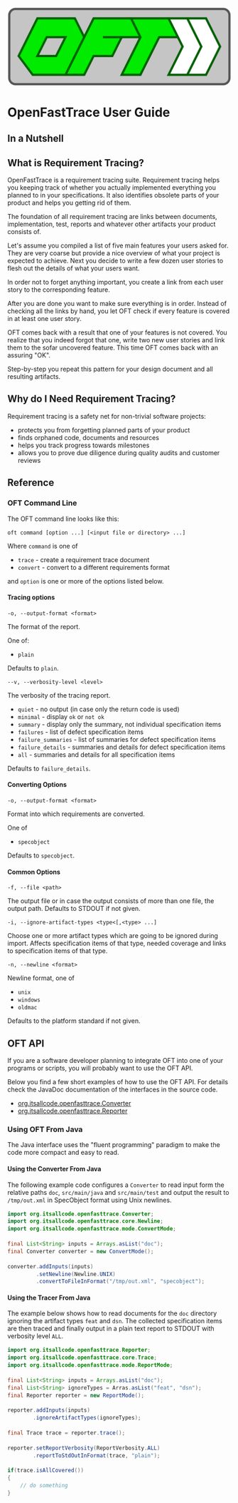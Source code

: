 <head><link href="oft_spec.css" rel="stylesheet"></link></head>

![oft-logo](../src/main/resources/openfasttrack_logo.svg)

# OpenFastTrace User Guide

## In a Nutshell


## What is Requirement Tracing?

OpenFastTrace is a requirement tracing suite. Requirement tracing helps you keeping track of whether you actually implemented everything you planned to in your specifications. It also identifies obsolete parts of your product and helps you getting rid of them.

The foundation of all requirement tracing are links between documents, implementation, test, reports and whatever other artifacts your product consists of.

Let's assume you compiled a list of five main features your users asked for. They are very coarse but provide a nice overview of what your project is expected to achieve. Next you decide to write a few dozen user stories to flesh out the details of what your users want.

In order not to forget anything important, you create a link from each user story to the corresponding feature.

After you are done you want to make sure everything is in order. Instead of checking all the links by hand, you let OFT check if every feature is covered in at least one user story.

OFT comes back with a result that one of your features is not covered. You realize that you indeed forgot that one, write two new user stories and link them to the sofar uncovered feature. This time OFT comes back with an assuring "OK".

Step-by-step you repeat this pattern for your design document and all resulting artifacts.

## Why do I Need Requirement Tracing?

Requirement tracing is a safety net for non-trivial software projects:

* protects you from forgetting planned parts of your product
* finds orphaned code, documents and resources
* helps you track progress towards milestones
* allows you to prove due diligence during quality audits and customer reviews

## Reference

### OFT Command Line

The OFT command line looks like this:

    oft command [option ...] [<input file or directory> ...]

Where `command` is one of

* `trace` - create a requirement trace document
* `convert` - convert to a different requirements format

and `option` is one or more of the options listed below.

#### Tracing options

    -o, --output-format <format>

The format of the report.

One of:
* `plain`

Defaults to `plain`.

    --v, --verbosity-level <level>

The verbosity of the tracing report.

* `quiet` - no output (in case only the return code is used)
* `minimal` - display `ok` or `not ok`
* `summary` - display only the summary, not individual specification items
* `failures` - list of defect specification items
* `failure_summaries` - list of summaries for defect specification items
* `failure_details` - summaries and details for defect specification items
* `all` -  summaries and details for all specification items

Defaults to `failure_details`.

#### Converting Options

    -o, --output-format <format>

Format into which requirements are converted.

One of
* `specobject`

Defaults to `specobject`.

#### Common Options

    -f, --file <path>

The output file or in case the output consists of more than one file, the output path. Defaults to STDOUT if not given.

    -i, --ignore-artifact-types <type<[,<type> ...]

Choose one or more artifact types which are going to be ignored during import. Affects specification items of that type, needed coverage and links to specification items of that type.

    -n, --newline <format>

Newline format, one of
* `unix`
* `windows`
* `oldmac`

Defaults to the platform standard if not given.

## OFT API

If you are a software developer planning to integrate OFT into one of your programs or scripts, you will probably want to use the OFT API.

Below you find a few short examples of how to use the OFT API. For details check the JavaDoc documentation of the interfaces in the source code.

* [org.itsallcode.openfasttrace.Converter](../src/main/java/org/itsallcoded/openfasttrace/Converter.java)
* [org.itsallcode.openfasttrace.Reporter](../src/main/java/org/itsallcoded/openfasttrace/Reporter.java)

### Using OFT From Java

The Java interface uses the "fluent programming" paradigm to make the code more compact and easy to read.

#### Using the Converter From Java

The following example code configures a `Converter` to read input form the relative paths `doc`, `src/main/java` and `src/main/test` and output the result to `/tmp/out.xml` in SpecObject format using Unix newlines. 

```JAVA
import org.itsallcode.openfasttrace.Converter;
import org.itsallcode.openfasttrace.core.Newline;
import org.itsallcode.openfasttrace.mode.ConvertMode;

final List<String> inputs = Arrays.asList("doc");
final Converter converter = new ConvertMode();

converter.addInputs(inputs)
         .setNewline(Newline.UNIX)
         .convertToFileInFormat("/tmp/out.xml", "specobject");
```

#### Using the Tracer From Java

The example below shows how to read documents for the `doc` directory ignoring the artifact types `feat` and `dsn`. The collected specification items are then traced and finally output in a plain text report to STDOUT with verbosity level `ALL`. 

```JAVA
import org.itsallcode.openfasttrace.Reporter;
import org.itsallcode.openfasttrace.core.Trace;
import org.itsallcode.openfasttrace.mode.ReportMode;

final List<String> inputs = Arrays.asList("doc");
final List<String> ignoreTypes = Arras.asList("feat", "dsn"); 
final Reporter reporter = new ReportMode();

reporter.addInputs(inputs)
        .ignoreArtifactTypes(ignoreTypes);

final Trace trace = reporter.trace();

reporter.setReportVerbosity(ReportVerbosity.ALL)
        .reportToStdOutInFormat(trace, "plain");

if(trace.isAllCovered())
{
    // do something
}
```
